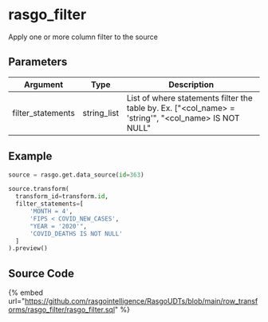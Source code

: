 

# rasgo_filter

Apply one or more column filter to the source

## Parameters

|     Argument      |    Type     |                                             Description                                              |
| ----------------- | ----------- | ---------------------------------------------------------------------------------------------------- |
| filter_statements | string_list | List of where statements filter the table by. Ex. ["<col_name> = 'string'", "<col_name> IS NOT NULL" |


## Example

```python
source = rasgo.get.data_source(id=363)

source.transform(
  transform_id=transform.id,
  filter_statements=[
      'MONTH = 4',
      'FIPS < COVID_NEW_CASES',
      "YEAR = '2020'",
      'COVID_DEATHS IS NOT NULL'
  ]
).preview()
```

## Source Code

{% embed url="https://github.com/rasgointelligence/RasgoUDTs/blob/main/row_transforms/rasgo_filter/rasgo_filter.sql" %}

